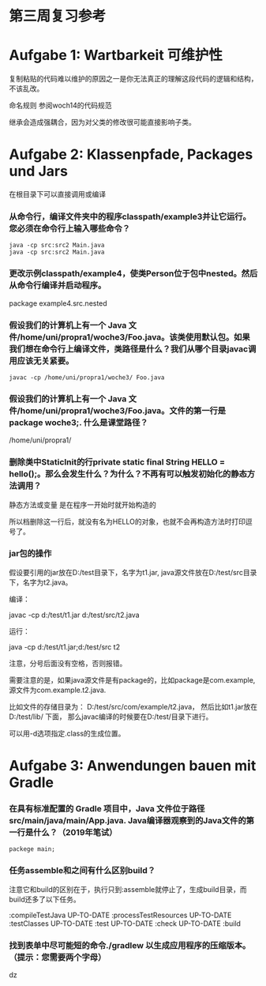 # 第三周复习参考

# Aufgabe 1: Wartbarkeit 可维护性

复制粘贴的代码难以维护的原因之一是你无法真正的理解这段代码的逻辑和结构，不该乱改。

命名规则 参阅woch14的代码规范

继承会造成强耦合，因为对父类的修改很可能直接影响子类。

# Aufgabe 2: Klassenpfade, Packages und Jars

在根目录下可以直接调用或编译

### 从命令行，编译文件夹中的程序classpath/example3并让它运行。您必须在命令行上输入哪些命令？

```
java -cp src:src2 Main.java
java -cp src:src2 Main.java
```

### 更改示例classpath/example4，使类Person位于包中nested。然后从命令行编译并启动程序。
package example4.src.nested

### 假设我们的计算机上有一个 Java 文件/home/uni/propra1/woche3/Foo.java。该类使用默认包。如果我们想在命令行上编译文件，类路径是什么？我们从哪个目录javac调用应该无关紧要。
```
javac -cp /home/uni/propra1/woche3/ Foo.java
```

### 假设我们的计算机上有一个 Java 文件/home/uni/propra1/woche3/Foo.java。文件的第一行是package woche3;. 什么是课堂路径？

/home/uni/propra1/

### 删除类中StaticInit的行private static final String HELLO = hello();。那么会发生什么？为什么？不再有可以触发初始化的静态方法调用？

静态方法或变量 是在程序一开始时就开始构造的

所以档删除这一行后，就没有名为HELLO的对象，也就不会再构造方法时打印逗号了。

### jar包的操作

假设要引用的jar放在D:/test目录下，名字为t1.jar, java源文件放在D:/test/src目录下，名字为t2.java。

编译：

javac -cp d:/test/t1.jar d:/test/src/t2.java

运行：

java -cp d:/test/t1.jar;d:/test/src t2

注意，分号后面没有空格，否则报错。

需要注意的是，如果java源文件是有package的，比如package是com.example, 源文件为com.example.t2.java.

比如文件的存储目录为： D:/test/src/com/example/t2.java， 然后比如t1.jar放在D:/test/lib/ 下面， 那么javac编译的时候要在D:/test/目录下进行。

可以用-d选项指定.class的生成位置。

# Aufgabe 3: Anwendungen bauen mit Gradle

### 在具有标准配置的 Gradle 项目中，Java 文件位于路径src/main/java/main/App.java. Java编译器观察到的Java文件的第一行是什么？（2019年笔试）
```
packege main;
```
### 任务assemble和之间有什么区别build？

注意它和build的区别在于，执行只到:assemble就停止了，生成build目录，而build还多了以下任务。

:compileTestJava UP-TO-DATE
:processTestResources UP-TO-DATE
:testClasses UP-TO-DATE
:test UP-TO-DATE
:check UP-TO-DATE
:build

### 找到表单中尽可能短的命令./gradlew <XXX>以生成应用程序的压缩版本。（提示：您需要两个字母）
dz